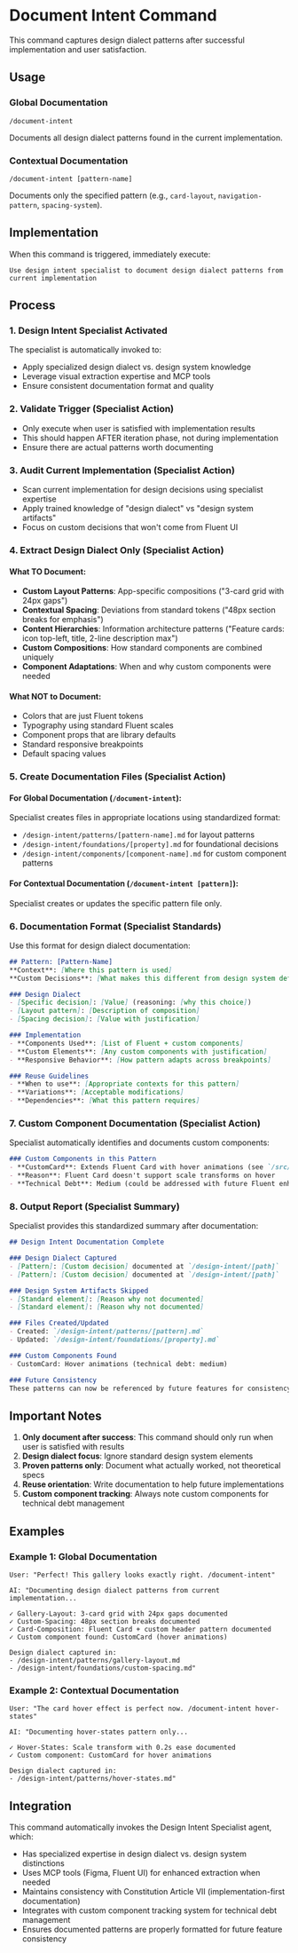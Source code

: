 # Document Intent Command

This command captures design dialect patterns after successful implementation and user satisfaction.

## Usage

### Global Documentation
```
/document-intent
```
Documents all design dialect patterns found in the current implementation.

### Contextual Documentation  
```
/document-intent [pattern-name]
```
Documents only the specified pattern (e.g., `card-layout`, `navigation-pattern`, `spacing-system`).

## Implementation

When this command is triggered, immediately execute:
```
Use design intent specialist to document design dialect patterns from current implementation
```

## Process

### 1. Design Intent Specialist Activated
The specialist is automatically invoked to:
- Apply specialized design dialect vs. design system knowledge
- Leverage visual extraction expertise and MCP tools
- Ensure consistent documentation format and quality

### 2. Validate Trigger (Specialist Action)
- Only execute when user is satisfied with implementation results
- This should happen AFTER iteration phase, not during implementation
- Ensure there are actual patterns worth documenting

### 3. Audit Current Implementation (Specialist Action)
- Scan current implementation for design decisions using specialist expertise
- Apply trained knowledge of "design dialect" vs "design system artifacts"
- Focus on custom decisions that won't come from Fluent UI

### 4. Extract Design Dialect Only (Specialist Action)

#### What TO Document:
- **Custom Layout Patterns**: App-specific compositions ("3-card grid with 24px gaps")
- **Contextual Spacing**: Deviations from standard tokens ("48px section breaks for emphasis")  
- **Content Hierarchies**: Information architecture patterns ("Feature cards: icon top-left, title, 2-line description max")
- **Custom Compositions**: How standard components are combined uniquely
- **Component Adaptations**: When and why custom components were needed

#### What NOT to Document:
- Colors that are just Fluent tokens
- Typography using standard Fluent scales
- Component props that are library defaults
- Standard responsive breakpoints
- Default spacing values

### 5. Create Documentation Files (Specialist Action)

#### For Global Documentation (`/document-intent`):
Specialist creates files in appropriate locations using standardized format:
- `/design-intent/patterns/[pattern-name].md` for layout patterns
- `/design-intent/foundations/[property].md` for foundational decisions
- `/design-intent/components/[component-name].md` for custom component patterns

#### For Contextual Documentation (`/document-intent [pattern]`):
Specialist creates or updates the specific pattern file only.

### 6. Documentation Format (Specialist Standards)

Use this format for design dialect documentation:

```markdown
## Pattern: [Pattern-Name]
**Context**: [Where this pattern is used]
**Custom Decisions**: [What makes this different from design system defaults]

### Design Dialect
- [Specific decision]: [Value] (reasoning: [why this choice])
- [Layout pattern]: [Description of composition]
- [Spacing decision]: [Value with justification]

### Implementation
- **Components Used**: [List of Fluent + custom components]
- **Custom Elements**: [Any custom components with justification]
- **Responsive Behavior**: [How pattern adapts across breakpoints]

### Reuse Guidelines
- **When to use**: [Appropriate contexts for this pattern]
- **Variations**: [Acceptable modifications]
- **Dependencies**: [What this pattern requires]
```

### 7. Custom Component Documentation (Specialist Action)

Specialist automatically identifies and documents custom components:

```markdown
### Custom Components in this Pattern
- **CustomCard**: Extends Fluent Card with hover animations (see `/src/components/CustomCard.tsx`)
- **Reason**: Fluent Card doesn't support scale transforms on hover
- **Technical Debt**: Medium (could be addressed with future Fluent enhancements)
```

### 8. Output Report (Specialist Summary)

Specialist provides this standardized summary after documentation:

```markdown
## Design Intent Documentation Complete

### Design Dialect Captured
- [Pattern]: [Custom decision] documented at `/design-intent/[path]`
- [Pattern]: [Custom decision] documented at `/design-intent/[path]`

### Design System Artifacts Skipped  
- [Standard element]: [Reason why not documented]
- [Standard element]: [Reason why not documented]

### Files Created/Updated
- Created: `/design-intent/patterns/[pattern].md`
- Updated: `/design-intent/foundations/[property].md`

### Custom Components Found
- CustomCard: Hover animations (technical debt: medium)

### Future Consistency
These patterns can now be referenced by future features for consistency.
```

## Important Notes

1. **Only document after success**: This command should only run when user is satisfied with results
2. **Design dialect focus**: Ignore standard design system elements
3. **Proven patterns only**: Document what actually worked, not theoretical specs
4. **Reuse orientation**: Write documentation to help future implementations
5. **Custom component tracking**: Always note custom components for technical debt management

## Examples

### Example 1: Global Documentation
```
User: "Perfect! This gallery looks exactly right. /document-intent"

AI: "Documenting design dialect patterns from current implementation...

✓ Gallery-Layout: 3-card grid with 24px gaps documented
✓ Custom-Spacing: 48px section breaks documented  
✓ Card-Composition: Fluent Card + custom header pattern documented
✓ Custom component found: CustomCard (hover animations)

Design dialect captured in:
- /design-intent/patterns/gallery-layout.md
- /design-intent/foundations/custom-spacing.md"
```

### Example 2: Contextual Documentation
```
User: "The card hover effect is perfect now. /document-intent hover-states"

AI: "Documenting hover-states pattern only...

✓ Hover-States: Scale transform with 0.2s ease documented
✓ Custom component: CustomCard for hover animations

Design dialect captured in:
- /design-intent/patterns/hover-states.md"
```

## Integration

This command automatically invokes the Design Intent Specialist agent, which:
- Has specialized expertise in design dialect vs. design system distinctions
- Uses MCP tools (Figma, Fluent UI) for enhanced extraction when needed
- Maintains consistency with Constitution Article VII (implementation-first documentation)
- Integrates with custom component tracking system for technical debt management
- Ensures documented patterns are properly formatted for future feature consistency